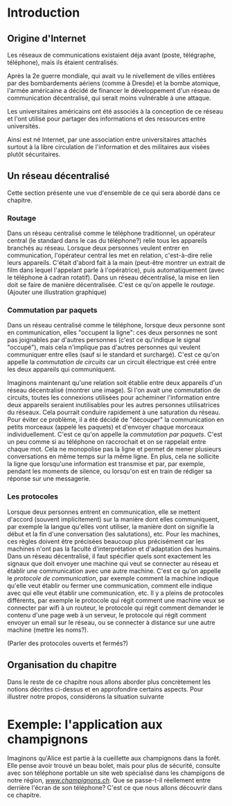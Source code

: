 # Introduction
## Origine d'Internet
Les réseaux de communications existaient déja avant (poste, télégraphe, téléphone), mais ils étaient centralisés. 

Après la 2e guerre mondiale, qui avait vu le nivellement de villes entières par des bombardements aériens (comme à Dresde)
et la bombe atomique, l'armée américaine a décidé de financer le développement d'un réseau de communication décentralisé, qui serait moins vulnérable à une attaque. 

Les universitaires américains ont été associés à la conception de ce réseau et l'ont utilisé pour partager des informations et des ressources entre universités. 

Ainsi est né Internet, par une association entre universitaires attachés surtout à la libre circulation de l'information et des militaires aux visées plutôt sécuritaires. 


## Un réseau décentralisé
Cette section présente une vue d'ensemble de ce qui sera abordé dans ce chapitre.
### Routage
Dans un réseau centralisé comme le téléphone traditionnel, un opérateur central (le standard dans le cas du
téléphone?) relie tous les appareils branchés au réseau. Lorsque deux personnes veulent entrer en 
communication, l'opérateur central les met en relation, c'est-à-dire relie leurs appareils. C'était d'abord 
fait à la main (peut-être montrer un extrait de film dans lequel l'appelant parle à l'opératrice), puis 
automatiquement (avec le téléphone à cadran rotatif). Dans un réseau décentralisé, la mise en lien doit se 
faire de manière décentralisée. C'est ce qu'on appelle le *routage*. (Ajouter une illustration graphique)

### Commutation par paquets
Dans un réseau centralisé comme le téléphone, lorsque deux personne sont en communication, elles "occupent la ligne": ces deux personnes ne sont pas joignables par d'autres personnes (c'est ce qu'indique le signal "occupé"), mais cela n'implique pas d'autres personnes qui veulent communiquer entre elles (sauf si le standard et surchargé). C'est ce qu'on appelle la *commutation de circuits* car un circuit électrique est créé entre les deux appareils qui communiquent. 

Imaginons maintenant qu'une relation soit établie entre deux appareils d'un réseau décentralisé (montrer une
image). Si l'on avait une commutation de circuits, toutes les connexions utilisées pour acheminer
l'information entre deux appareils seraient inutilisables pour les autres personnes utilisatrices du réseaux.
Cela pourrait conduire rapidement à une saturation du réseau. Pour éviter ce problème, il a été décidé de
"découper" la communication en petits morceaux (appelé les paquets) et d'envoyer chaque morceaux
individuellement. C'est ce qu'on appelle la *commutation par paquets*. C'est un peu comme si au téléphone on
raccrochait et on se rappelait entre chaque mot. Cela ne monopolise pas la ligne et permet de mener plusieurs
conversations en même temps sur la même ligne. En plus, cela ne sollicite la ligne que lorsqu'une information
est transmise et par, par exemple, pendant les moments de silence, ou lorsqu'on est en train de rédiger sa
réponse sur une messagerie. 

### Les protocoles
Lorsque deux personnes entrent en communication, elle se mettent d'accord (souvent implicitement) sur la
manière dont elles communiquent, par exemple la langue qu'elles vont utiliser, la manière dont on signifie
la début et la fin d'une conversation (les salutations), etc. Pour les machines, ces règles doivent être
précisées beaucoup plus précisément car les machines n'ont pas la faculté d'interprétation et d'adaptation
des humains. Dans un réseau décentralisé, il faut spécifier quels sont exactement les signaux que doit
envoyer une machine qui veut se connecter au réseau et établir une communication avec une autre machine.
C'est ce qu'on appelle le *protocole de communication*, par exemple comment la machine indique qu'elle veut
établir ou fermer une communication, comment elle indique avec qui elle veut établir une communication, etc.
Il y a pleins de protocoles différents, par exemple le protocole qui régit comment une machine veux se
connecter par wifi à un routeur, le protocole qui régit comment demander le contenu d'une page web à un
serveur, le protocole qui régit comment envoyer un email sur le réseau, ou se connecter à distance sur une
autre machine (mettre les noms?).

(Parler des protocoles ouverts et fermés?)
## Organisation du chapitre
Dans le reste de ce chapitre nous allons aborder plus concrètement les notions décrites ci-dessus et en approfondire certains aspects. Pour illustrer notre propos,
considérons la situation suivante


# Exemple: l'application aux champignons
Imaginons qu'Alice est partie à la cueillette aux champignons dans la forêt.
Elle pense avoir trouvé un beau bolet, mais pour plus de sécurité, consulte
avec son téléphone portable un site web spécialisé dans les champigons de notre région,
*www.champignons.ch*.
 Que se passe-t-il réellement entre derrière l'écran de son téléphone?
 C'est ce que nous allons découvrir dans ce chapitre. 








